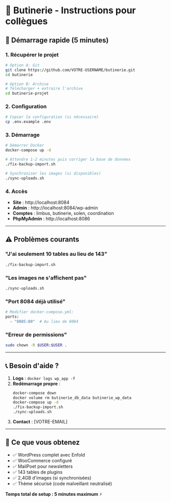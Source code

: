 # 🍯 Butinerie - Instructions pour collègues

## 🚀 Démarrage rapide (5 minutes)

### 1. **Récupérer le projet**
```bash
# Option A: Git
git clone https://github.com/VOTRE-USERNAME/butinerie.git
cd butinerie

# Option B: Archive
# Télécharger + extraire l'archive
cd butinerie-projet
```

### 2. **Configuration**
```bash
# Copier la configuration (si nécessaire)
cp .env.example .env
```

### 3. **Démarrage**
```bash
# Démarrer Docker
docker-compose up -d

# Attendre 1-2 minutes puis corriger la base de données
./fix-backup-import.sh

# Synchroniser les images (si disponibles)
./sync-uploads.sh
```

### 4. **Accès**
- **Site** : http://localhost:8084
- **Admin** : http://localhost:8084/wp-admin
- **Comptes** : limbus, butinerie, solen, coordination
- **PhpMyAdmin** : http://localhost:8086

---

## ⚠️ **Problèmes courants**

### "J'ai seulement 10 tables au lieu de 143"
```bash
./fix-backup-import.sh
```

### "Les images ne s'affichent pas"
```bash
./sync-uploads.sh
```

### "Port 8084 déjà utilisé"
```bash
# Modifier docker-compose.yml:
ports:
  - "8085:80"  # Au lieu de 8084
```

### "Erreur de permissions"
```bash
sudo chown -R $USER:$USER .
```

---

## 📞 **Besoin d'aide ?**

1. **Logs** : `docker logs wp_app -f`
2. **Redémarrage propre** :
   ```bash
   docker-compose down
   docker volume rm butinerie_db_data butinerie_wp_data
   docker-compose up -d
   ./fix-backup-import.sh
   ./sync-uploads.sh
   ```
3. **Contact** : [VOTRE-EMAIL]

---

## 🎯 **Ce que vous obtenez**

- ✅ WordPress complet avec Enfold
- ✅ WooCommerce configuré
- ✅ MailPoet pour newsletters
- ✅ 143 tables de plugins
- ✅ 2,4GB d'images (si synchronisées)
- ✅ Thème sécurisé (code malveillant neutralisé)

**Temps total de setup : 5 minutes maximum** ⚡